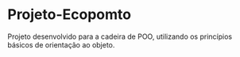 # Projeto-Ecopomto
Projeto desenvolvido para a cadeira de POO, utilizando os princípios básicos de orientação ao objeto.
